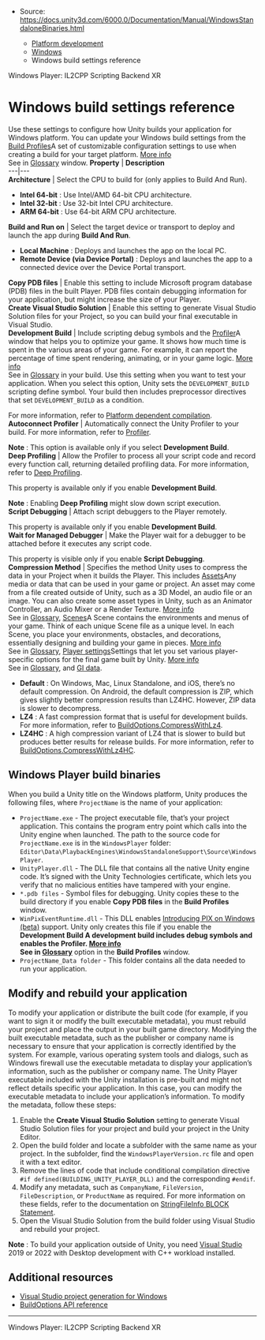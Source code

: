 * Source: https://docs.unity3d.com/6000.0/Documentation/Manual/WindowsStandaloneBinaries.html

  * [Platform development ](https://docs.unity3d.com/6000.0/Documentation/Manual/PlatformSpecific.html)
  * [Windows](https://docs.unity3d.com/6000.0/Documentation/Manual/Windows.html)
  * Windows build settings reference


[](https://docs.unity3d.com/6000.0/Documentation/Manual/WindowsPlayerIL2CPPScriptingBackend.html)
Windows Player: IL2CPP Scripting Backend
[](https://docs.unity3d.com/6000.0/Documentation/Manual/XR.html)
XR
# Windows build settings reference
Use these settings to configure how Unity builds your application for Windows platform. You can update your Windows build settings from the [Build Profiles](https://docs.unity3d.com/6000.0/Documentation/Manual/BuildSettings.html)A set of customizable configuration settings to use when creating a build for your target platform. [More info](https://docs.unity3d.com/6000.0/Documentation/Manual/build-profiles.html)  
See in [Glossary](https://docs.unity3d.com/6000.0/Documentation/Manual/Glossary.html#Buildprofile) window.
**Property** | **Description**  
---|---  
**Architecture** | Select the CPU to build for (only applies to Build And Run). 
  * **Intel 64-bit** : Use Intel/AMD 64-bit CPU architecture.
  * **Intel 32-bit** : Use 32-bit Intel CPU architecture.
  * **ARM 64-bit** : Use 64-bit ARM CPU architecture.

  
**Build and Run on** | Select the target device or transport to deploy and launch the app during **Build And Run**. 
  * **Local Machine** : Deploys and launches the app on the local PC.
  * **Remote Device (via Device Portal)** : Deploys and launches the app to a connected device over the Device Portal transport.

  
**Copy PDB files** | Enable this setting to include Microsoft program database (PDB) files in the built Player. PDB files contain debugging information for your application, but might increase the size of your Player.  
**Create Visual Studio Solution** | Enable this setting to generate Visual Studio Solution files for your Project, so you can build your final executable in Visual Studio.  
**Development Build** | Include scripting debug symbols and the [Profiler](https://docs.unity3d.com/6000.0/Documentation/Manual/Profiler.html)A window that helps you to optimize your game. It shows how much time is spent in the various areas of your game. For example, it can report the percentage of time spent rendering, animating, or in your game logic. [More info](https://docs.unity3d.com/6000.0/Documentation/Manual/Profiler.html)  
See in [Glossary](https://docs.unity3d.com/6000.0/Documentation/Manual/Glossary.html#Profiler) in your build. Use this setting when you want to test your application. When you select this option, Unity sets the `DEVELOPMENT_BUILD` scripting define symbol. Your build then includes preprocessor directives that set `DEVELOPMENT_BUILD` as a condition.  
  
For more information, refer to [Platform dependent compilation](https://docs.unity3d.com/6000.0/Documentation/Manual/platform-dependent-compilation.html).  
**Autoconnect Profiler** | Automatically connect the Unity Profiler to your build. For more information, refer to [Profiler](https://docs.unity3d.com/6000.0/Documentation/Manual/Profiler.html).  
  
**Note** : This option is available only if you select **Development Build**.  
**Deep Profiling** | Allow the Profiler to process all your script code and record every function call, returning detailed profiling data. For more information, refer to [Deep Profiling](https://docs.unity3d.com/6000.0/Documentation/Manual/ProfilerWindow.html#deep-profiling).   
  
This property is available only if you enable **Development Build**.   
  
**Note** : Enabling **Deep Profiling** might slow down script execution.  
**Script Debugging** | Attach script debuggers to the Player remotely.   
  
This property is available only if you enable **Development Build**.  
**Wait for Managed Debugger** | Make the Player wait for a debugger to be attached before it executes any script code.  
  
This property is visible only if you enable **Script Debugging**.  
**Compression Method** | Specifies the method Unity uses to compress the data in your Project when it builds the Player. This includes [Assets](https://docs.unity3d.com/6000.0/Documentation/Manual/AssetTypes.html)Any media or data that can be used in your game or project. An asset may come from a file created outside of Unity, such as a 3D Model, an audio file or an image. You can also create some asset types in Unity, such as an Animator Controller, an Audio Mixer or a Render Texture. [More info](https://docs.unity3d.com/6000.0/Documentation/Manual/AssetWorkflow.html)  
See in [Glossary](https://docs.unity3d.com/6000.0/Documentation/Manual/Glossary.html#Asset), [Scenes](https://docs.unity3d.com/6000.0/Documentation/Manual/CreatingScenes.html)A Scene contains the environments and menus of your game. Think of each unique Scene file as a unique level. In each Scene, you place your environments, obstacles, and decorations, essentially designing and building your game in pieces. [More info](https://docs.unity3d.com/6000.0/Documentation/Manual/CreatingScenes.html)  
See in [Glossary](https://docs.unity3d.com/6000.0/Documentation/Manual/Glossary.html#Scene), [Player settings](https://docs.unity3d.com/6000.0/Documentation/Manual/class-PlayerSettings.html)Settings that let you set various player-specific options for the final game built by Unity. [More info](https://docs.unity3d.com/6000.0/Documentation/Manual/class-PlayerSettings.html)  
See in [Glossary](https://docs.unity3d.com/6000.0/Documentation/Manual/Glossary.html#PlayerSettings), and [GI data](https://docs.unity3d.com/6000.0/Documentation/Manual/GICache.html). 
  * **Default** : On Windows, Mac, Linux Standalone, and iOS, there’s no default compression. On Android, the default compression is ZIP, which gives slightly better compression results than LZ4HC. However, ZIP data is slower to decompress.
  * **LZ4** : A fast compression format that is useful for development builds. For more information, refer to [BuildOptions.CompressWithLz4](https://docs.unity3d.com/6000.0/Documentation/ScriptReference/BuildOptions.CompressWithLz4.html).
  * **LZ4HC** : A high compression variant of LZ4 that is slower to build but produces better results for release builds. For more information, refer to [BuildOptions.CompressWithLz4HC](https://docs.unity3d.com/6000.0/Documentation/ScriptReference/BuildOptions.CompressWithLz4HC.html).

  
## Windows Player build binaries
When you build a Unity title on the Windows platform, Unity produces the following files, where `ProjectName` is the name of your application:
  * `ProjectName.exe` - The project executable file, that’s your project application. This contains the program entry point which calls into the Unity engine when launched. The path to the source code for `ProjectName.exe` is in the `WindowsPlayer` folder: `Editor\Data\PlaybackEngines\WindowsStandaloneSupport\Source\WindowsPlayer`.
  * `UnityPlayer.dll` - The DLL file that contains all the native Unity engine code. It’s signed with the Unity Technologies certificate, which lets you verify that no malicious entities have tampered with your engine.
  * `*.pdb files` - Symbol files for debugging. Unity copies these to the build directory if you enable **Copy PDB files** in the **Build Profiles** window.
  * `WinPixEventRuntime.dll` - This DLL enables [Introducing PIX on Windows (beta)](https://blogs.msdn.microsoft.com/pix/2017/01/17/introducing-pix-on-windows-beta/) support. Unity only creates this file if you enable the ****Development Build** A development build includes debug symbols and enables the Profiler. [More info](https://docs.unity.com/devops/en/manual/build-target-configurations#Build_target_advanced_settings_overview)  
See in [Glossary](https://docs.unity3d.com/6000.0/Documentation/Manual/Glossary.html#DevelopmentBuild)** option in the **Build Profiles** window.
  * `ProjectName_Data folder` - This folder contains all the data needed to run your application.


## Modify and rebuild your application
To modify your application or distribute the built code (for example, if you want to sign it or modify the built executable metadata), you must rebuild your project and place the output in your built game directory.
Modifying the built executable metadata, such as the publisher or company name is necessary to ensure that your application is correctly identified by the system. For example, various operating system tools and dialogs, such as Windows firewall use the executable metadata to display your application’s information, such as the publisher or company name. The Unity Player executable included with the Unity installation is pre-built and might not reflect details specific your application. In this case, you can modify the executable metadata to include your application’s information.
To modify the metadata, follow these steps:
  1. Enable the **Create Visual Studio Solution** setting to generate Visual Studio Solution files for your project and build your project in the Unity Editor.
  2. Open the build folder and locate a subfolder with the same name as your project. In the subfolder, find the `WindowsPlayerVersion.rc` file and open it with a text editor.
  3. Remove the lines of code that include conditional compilation directive `#if defined(BUILDING_UNITY_PLAYER_DLL)` and the corresponding `#endif`.
  4. Modify any metadata, such as `CompanyName`, `FileVersion`, `FileDescription`, or `ProductName` as required. For more information on these fields, refer to the documentation on [StringFileInfo BLOCK Statement](https://learn.microsoft.com/en-us/windows/win32/menurc/stringfileinfo-block).
  5. Open the Visual Studio Solution from the build folder using Visual Studio and rebuild your project.


**Note** : To build your application outside of Unity, you need [Visual Studio](https://www.visualstudio.com/) 2019 or 2022 with Desktop development with C++ workload installed.
## Additional resources
  * [Visual Studio project generation for Windows](https://docs.unity3d.com/6000.0/Documentation/Manual/VisualStudioprojectgenerationWindows.html)
  * [BuildOptions API reference](https://docs.unity3d.com/6000.0/Documentation/ScriptReference/BuildOptions.html)


* * *
[](https://docs.unity3d.com/6000.0/Documentation/Manual/WindowsPlayerIL2CPPScriptingBackend.html)
Windows Player: IL2CPP Scripting Backend
[](https://docs.unity3d.com/6000.0/Documentation/Manual/XR.html)
XR
